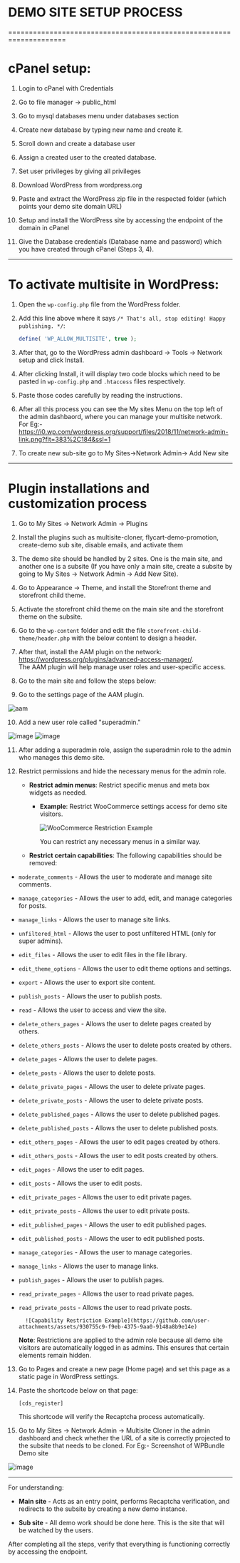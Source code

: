 # DEMO SITE SETUP PROCESS
====================================================================
# cPanel setup:
1. Login to cPanel with Credentials

2. Go to file manager -> public_html

3. Go to mysql databases menu under databases section

4. Create new database by typing new name and create it.

5. Scroll down and create a database user 

6. Assign a created user to the created database.

7. Set user privileges by giving all privileges

8. Download WordPress from wordpress.org

9. Paste and extract the WordPress zip file in the respected folder (which points your demo site domain URL)

10. Setup and install the WordPress site by accessing the endpoint of the domain in cPanel

11. Give the Database credentials (Database name and password) which you have created through cPanel (Steps 3, 4).

---

# To activate multisite in WordPress:
1. Open the `wp-config.php` file from the WordPress folder.
2. Add this line above where it says `/* That's all, stop editing! Happy publishing. */`:

    ```php
    define( 'WP_ALLOW_MULTISITE', true );
    ```

3. After that, go to the WordPress admin dashboard -> Tools -> Network setup and click Install.
4. After clicking Install, it will display two code blocks which need to be pasted in `wp-config.php` and `.htaccess` files respectively.
5. Paste those codes carefully by reading the instructions.
6. After all this process you can see the My sites Menu on the top left of the admin dashbaord, where you can manage your multisite network.
   For Eg:-
   https://i0.wp.com/wordpress.org/support/files/2018/11/network-admin-link.png?fit=383%2C184&ssl=1
7. To create new sub-site go to My Sites->Network Admin-> Add New site

---
# Plugin installations and customization process

1. Go to My Sites -> Network Admin -> Plugins

2. Install the plugins such as multisite-cloner, flycart-demo-promotion, create-demo sub site, disable emails, and activate them

3. The demo site should be handled by 2 sites. One is the main site, and another one is a subsite (If you have only a main site, create a subsite by going to My Sites -> Network Admin -> Add New Site).

4. Go to Appearance -> Theme, and install the Storefront theme and storefront child theme.

5. Activate the storefront child theme on the main site and the storefront theme on the subsite.

6. Go to the `wp-content` folder and edit the file `storefront-child-theme/header.php` with the below content to design a header.

7. After that, install the AAM plugin on the network: https://wordpress.org/plugins/advanced-access-manager/.  
   The AAM plugin will help manage user roles and user-specific access.

8. Go to the main site and follow the steps below:

9. Go to the settings page of the AAM plugin.

![aam](https://github.com/user-attachments/assets/7edcf03c-8018-459e-a089-000792279bc2)


10. Add a new user role called "superadmin."

![image](https://github.com/user-attachments/assets/bbf925fd-28d0-40ef-a835-f076807b4491)
![image](https://github.com/user-attachments/assets/752d92f4-ede8-4b0a-a0fa-79fff5f7456a)


11. After adding a superadmin role, assign the superadmin role to the admin who manages this demo site.

12. Restrict permissions and hide the necessary menus for the admin role.

    - **Restrict admin menus**: Restrict specific menus and meta box widgets as needed.
    
      - **Example**: Restrict WooCommerce settings access for demo site visitors.

        ![WooCommerce Restriction Example](https://github.com/user-attachments/assets/9d64b7cc-351e-4a18-ba3c-7090ac53c3bc)
      
        You can restrict any necessary menus in a similar way.

    - **Restrict certain capabilities**:
        The following capabilities should be removed:
- `moderate_comments` - Allows the user to moderate and manage site comments.
- `manage_categories` - Allows the user to add, edit, and manage categories for posts.
- `manage_links` - Allows the user to manage site links.
- `unfiltered_html` - Allows the user to post unfiltered HTML (only for super admins).
- `edit_files` - Allows the user to edit files in the file library.
- `edit_theme_options` - Allows the user to edit theme options and settings.
- `export` - Allows the user to export site content.
- `publish_posts` - Allows the user to publish posts.
- `read` - Allows the user to access and view the site.
- `delete_others_pages` - Allows the user to delete pages created by others.
- `delete_others_posts` - Allows the user to delete posts created by others.
- `delete_pages` - Allows the user to delete pages.
- `delete_posts` - Allows the user to delete posts.
- `delete_private_pages` - Allows the user to delete private pages.
- `delete_private_posts` - Allows the user to delete private posts.
- `delete_published_pages` - Allows the user to delete published pages.
- `delete_published_posts` - Allows the user to delete published posts.
- `edit_others_pages` - Allows the user to edit pages created by others.
- `edit_others_posts` - Allows the user to edit posts created by others.
- `edit_pages` - Allows the user to edit pages.
- `edit_posts` - Allows the user to edit posts.
- `edit_private_pages` - Allows the user to edit private pages.
- `edit_private_posts` - Allows the user to edit private posts.
- `edit_published_pages` - Allows the user to edit published pages.
- `edit_published_posts` - Allows the user to edit published posts.
- `manage_categories` - Allows the user to manage categories.
- `manage_links` - Allows the user to manage links.
- `publish_pages` - Allows the user to publish pages.
- `read_private_pages` - Allows the user to read private pages.
- `read_private_posts` - Allows the user to read private posts.
        
        ![Capability Restriction Example](https://github.com/user-attachments/assets/930755c9-f9eb-4375-9aa0-9148a8b9e14e)

    **Note**: Restrictions are applied to the admin role because all demo site visitors are automatically logged in as admins. This ensures that certain elements remain hidden.

13. Go to Pages and create a new page (Home page) and set this page as a static page in WordPress settings.

14. Paste the shortcode below on that page:

    ```
    [cds_register]
    ```
    This shortcode will verify the Recaptcha process automatically.

15. Go to My Sites -> Network Admin -> Multisite Cloner in the admin dashboard and check whether the URL of a site is correctly projected to the subsite that needs to be cloned.
For Eg:- Screenshot of WPBundle Demo site

![image](https://github.com/user-attachments/assets/3813077e-baaf-42da-8439-46bdc0836359)

---

For understanding:  

- **Main site** - Acts as an entry point, performs Recaptcha verification, and redirects to the subsite by creating a new demo instance.

- **Sub site** - All demo work should be done here. This is the site that will be watched by the users.

After completing all the steps, verify that everything is functioning correctly by accessing the endpoint.


